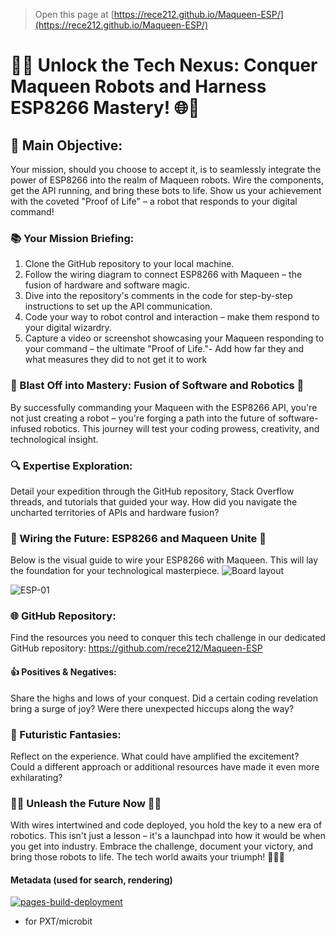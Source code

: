 
> Open this page at [https://rece212.github.io/Maqueen-ESP/](https://rece212.github.io/Maqueen-ESP/)

# 🤖🌐 Unlock the Tech Nexus: Conquer Maqueen Robots and Harness ESP8266 Mastery! 🌐🤖

## 🎯 Main Objective: 
Your mission, should you choose to accept it, is to seamlessly integrate the power of ESP8266 into the realm of Maqueen robots. Wire the components, get the API running, and bring these bots to life. Show us your achievement with the coveted "Proof of Life" – a robot that responds to your digital command!

### 📚 Your Mission Briefing:
1.	Clone the GitHub repository to your local machine.
2.	Follow the wiring diagram to connect ESP8266 with Maqueen – the fusion of hardware and software magic.
3.	Dive into the repository's comments in the code for step-by-step instructions to set up the API communication.
4.	Code your way to robot control and interaction – make them respond to your digital wizardry.
5.	Capture a video or screenshot showcasing your Maqueen responding to your command – the ultimate "Proof of Life."- Add how far they and what measures they did to not get it to work

### 🚀 Blast Off into Mastery: Fusion of Software and Robotics 🚀 
By successfully commanding your Maqueen with the ESP8266 API, you're not just creating a robot – you're forging a path into the future of software-infused robotics. This journey will test your coding prowess, creativity, and technological insight.

### 🔍 Expertise Exploration: 
Detail your expedition through the GitHub repository, Stack Overflow threads, and tutorials that guided your way. How did you navigate the uncharted territories of APIs and hardware fusion?

### 🔌 Wiring the Future: ESP8266 and Maqueen Unite 🔌 
Below is the visual guide to wire your ESP8266 with Maqueen. This will lay the foundation for your technological masterpiece.
![Board layout](https://github.com/rece212/Maqueen-ESP/assets/1363833/dbf17d41-baa4-4973-879c-22c2cd7f28ab)

![ESP-01](https://github.com/rece212/Maqueen-ESP/assets/1363833/f29cd781-f5aa-4fd9-8edb-abffbc681425)


### 🌐 GitHub Repository: 
Find the resources you need to conquer this tech challenge in our dedicated GitHub repository: https://github.com/rece212/Maqueen-ESP

#### 👍 Positives & Negatives:
Share the highs and lows of your conquest. Did a certain coding revelation bring a surge of joy? Were there unexpected hiccups along the way?

### 🎉 Futuristic Fantasies:
Reflect on the experience. What could have amplified the excitement? Could a different approach or additional resources have made it even more exhilarating?

### 🤖🌟 Unleash the Future Now 🌟🤖 
With wires intertwined and code deployed, you hold the key to a new era of robotics. This isn't just a lesson – it's a launchpad into how it would be when you get into industry. Embrace the challenge, document your victory, and bring those robots to life. The tech world awaits your triumph! 🚀🤖🔥


#### Metadata (used for search, rendering)
[![pages-build-deployment](https://github.com/Maqueen-ESP/Getting-Started-Code/actions/workflows/pages/pages-build-deployment/badge.svg)](https://github.com/Maqueen-ESP/Getting-Started-Code/actions/workflows/pages/pages-build-deployment)
* for PXT/microbit
<script src="https://makecode.com/gh-pages-embed.js"></script><script>makeCodeRender("{{ site.makecode.home_url }}", "{{ site.github.owner_name }}/{{ site.github.repository_name }}");</script>
